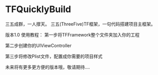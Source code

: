 # TFQuicklyBuild
三五成群，一人撑天。
三五(ThreeFive)TF框架，一句代码搭建项目主框架。

版本1.0
使用教程：
第一步将TFFramework整个文件夹加入你的工程


第二步创建你的UIViewController


第三步将修改Plist文件，配置成你需要的项目样式



未来将有更多更方便的版本哦，敬请期待....

